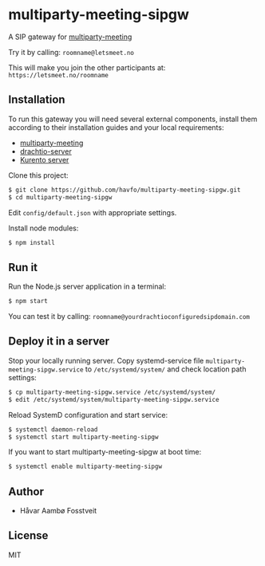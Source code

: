 # multiparty-meeting-sipgw

A SIP gateway for [multiparty-meeting](https://github.com/havfo/multiparty-meeting)

Try it by calling: `roomname@letsmeet.no`

This will make you join the other participants at: `https://letsmeet.no/roomname`

## Installation

To run this gateway you will need several external components, install them according to their installation guides and your local requirements:
* [multiparty-meeting](https://github.com/havfo/multiparty-meeting)
* [drachtio-server](https://github.com/davehorton/drachtio-server)
* [Kurento server](https://doc-kurento.readthedocs.io/en/stable/user/installation.html)


Clone this project:

```bash
$ git clone https://github.com/havfo/multiparty-meeting-sipgw.git
$ cd multiparty-meeting-sipgw
```

Edit `config/default.json` with appropriate settings.

Install node modules:

```bash
$ npm install
```

## Run it

Run the Node.js server application in a terminal:

```bash
$ npm start
```

You can test it by calling: `roomname@yourdrachtioconfiguredsipdomain.com`

## Deploy it in a server

Stop your locally running server. Copy systemd-service file `multiparty-meeting-sipgw.service` to `/etc/systemd/system/` and check location path settings:

```bash
$ cp multiparty-meeting-sipgw.service /etc/systemd/system/
$ edit /etc/systemd/system/multiparty-meeting-sipgw.service
```

Reload SystemD configuration and start service:

```bash
$ systemctl daemon-reload
$ systemctl start multiparty-meeting-sipgw
```

If you want to start multiparty-meeting-sipgw at boot time:

```bash
$ systemctl enable multiparty-meeting-sipgw
```

## Author

* Håvar Aambø Fosstveit


## License

MIT


